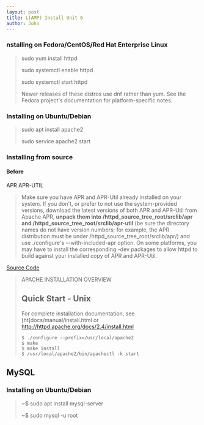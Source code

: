 ```yaml
---
layout: post
title: L(AMP) Install Unit 6
author: John
---
```


### nstalling on Fedora/CentOS/Red Hat Enterprise Linux

> sudo yum install httpd
> 
> sudo systemctl enable httpd
> 
> sudo systemctl start httpd
> 
> Newer releases of these distros use dnf rather than yum. See the Fedora project's documentation for platform-specific notes.

### Installing on Ubuntu/Debian

> sudo apt install apache2
> 
> sudo service apache2 start

### Installing from source

#### Before

APR APR-UTIL

> Make sure you have APR and APR-Util already installed on your system. If you don't, or prefer to not use the system-provided versions, download the latest versions of both APR and APR-Util from Apache APR, **unpack them into /httpd_source_tree_root/srclib/apr and /httpd_source_tree_root/srclib/apr-util** (be sure the directory names do not have version numbers; for example, the APR distribution must be under /httpd_source_tree_root/srclib/apr/) and use ./configure's --with-included-apr option. On some platforms, you may have to install the corresponding -dev packages to allow httpd to build against your installed copy of APR and APR-Util.

[Source Code]()

> APACHE INSTALLATION OVERVIEW
>
>  Quick Start - Unix
>  ------------------
>
>  For complete installation documentation, see [ht]docs/manual/install.html or
>  http://httpd.apache.org/docs/2.4/install.html
>
>     $ ./configure --prefix=/usr/local/apache2
>     $ make
>     $ make install
>     $ /usr/local/apache2/bin/apachectl -k start

## MySQL

### Installing on Ubuntu/Debian

> ~$ sudo apt install mysql-server
> 
> ~$ sudo mysql -u root
